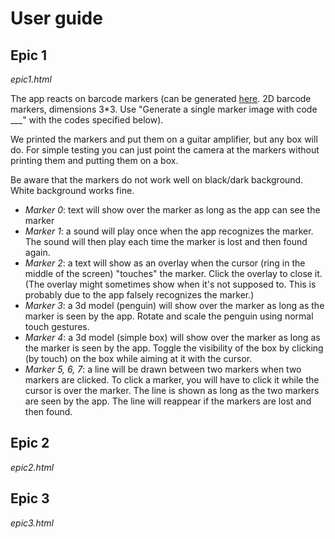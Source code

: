 # User guide

## Epic 1

*epic1.html*

The app reacts on barcode markers (can be generated [here](https://au.gmented.com/app/marker/marker.php). 2D barcode markers, dimensions 3*3. Use "Generate a single marker image with code ___" with the codes specified below).

We printed the markers and put them on a guitar amplifier, but any box will do. For simple testing you can just point the camera at the markers without printing them and putting them on a box.

Be aware that the markers do not work well on black/dark background. White background works fine.

* *Marker 0*: text will show over the marker as long as the app can see the marker
* *Marker 1*: a sound will play once when the app recognizes the marker. The sound will then play each time the marker is lost and then found again.
* *Marker 2*: a text will show as an overlay when the cursor (ring in the middle of the screen) "touches" the marker. Click the overlay to close it. (The overlay might sometimes show when it's not supposed to. This is probably due to the app falsely recognizes the marker.)
* *Marker 3*: a 3d model (penguin) will show over the marker as long as the marker is seen by the app. Rotate and scale the penguin using normal touch gestures.
* *Marker 4*: a 3d model (simple box) will show over the marker as long as the marker is seen by the app. Toggle the visibility of the box by clicking (by touch) on the box while aiming at it with the cursor.
* *Marker 5, 6, 7*: a line will be drawn between two markers when two markers are clicked. To click a marker, you will have to click it while the cursor is over the marker. The line is shown as long as the two markers are seen by the app. The line will reappear if the markers are lost and then found.

## Epic 2

*epic2.html*


## Epic 3

*epic3.html*
